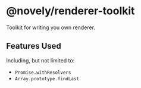 # @novely/renderer-toolkit

Toolkit for writing you own renderer.

## Features Used

Including, but not limited to:
- `Promise.withResolvers`
- `Array.prototype.findLast`
